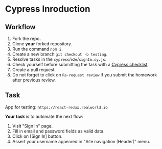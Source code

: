 # Cypress Inroduction

## Workflow

1. Fork the repo.
1. Clone **your** forked repository.
1. Run the command `npm i`.
1. Create a new branch `git checkout -b testing`.
1. Resolve tasks in the `cypress`/`e2e`/`signIn.cy.js`.
1. Check yourself before submitting the task with a [Cypress checklist](https://mate-academy.github.io/qa-program/checklists/cypress.html).
1. Create a pull request.
1. Do not forget to click on `Re-request review` if you submit the homework after previous review.

## Task

App for testing: `https://react-redux.realworld.io`

**Your task** is to automate the next flow:

1. Visit "Sign in" page.
1. Fill in email and password fields as valid data.
1. Click on [Sign In] button.
1. Assert your username appeared in "Site navigation (Header)" menu.
